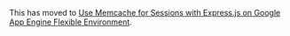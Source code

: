 This has moved to [Use Memcache for Sessions with Express.js on Google App Engine Flexible Environment](https://cloud.google.com/community/tutorials/express-memcached-session-appengine).
